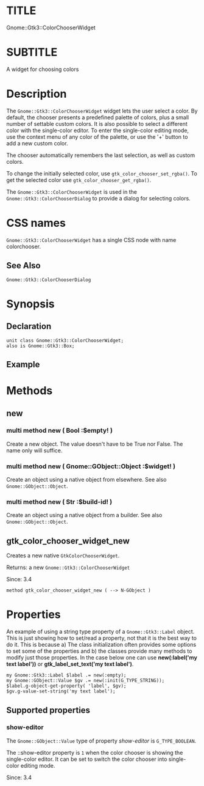 TITLE
=====

Gnome::Gtk3::ColorChooserWidget

SUBTITLE
========

A widget for choosing colors

Description
===========

The `Gnome::Gtk3::ColorChooserWidget` widget lets the user select a color. By default, the chooser presents a predefined palette of colors, plus a small number of settable custom colors. It is also possible to select a different color with the single-color editor. To enter the single-color editing mode, use the context menu of any color of the palette, or use the '+' button to add a new custom color.

The chooser automatically remembers the last selection, as well as custom colors.

To change the initially selected color, use `gtk_color_chooser_set_rgba()`. To get the selected color use `gtk_color_chooser_get_rgba()`.

The `Gnome::Gtk3::ColorChooserWidget` is used in the `Gnome::Gtk3::ColorChooserDialog` to provide a dialog for selecting colors.

# CSS names

`Gnome::Gtk3::ColorChooserWidget` has a single CSS node with name colorchooser.

See Also
--------

`Gnome::Gtk3::ColorChooserDialog`

Synopsis
========

Declaration
-----------

    unit class Gnome::Gtk3::ColorChooserWidget;
    also is Gnome::Gtk3::Box;

Example
-------

Methods
=======

new
---

### multi method new ( Bool :$empty! )

Create a new object. The value doesn't have to be True nor False. The name only will suffice.

### multi method new ( Gnome::GObject::Object :$widget! )

Create an object using a native object from elsewhere. See also `Gnome::GObject::Object`.

### multi method new ( Str :$build-id! )

Create an object using a native object from a builder. See also `Gnome::GObject::Object`.

gtk_color_chooser_widget_new
----------------------------

Creates a new native `GtkColorChooserWidget`.

Returns: a new `Gnome::Gtk3::ColorChooserWidget`

Since: 3.4

    method gtk_color_chooser_widget_new ( --> N-GObject )

Properties
==========

An example of using a string type property of a `Gnome::Gtk3::Label` object. This is just showing how to set/read a property, not that it is the best way to do it. This is because a) The class initialization often provides some options to set some of the properties and b) the classes provide many methods to modify just those properties. In the case below one can use **new(:label('my text label'))** or **gtk_label_set_text('my text label')**.

    my Gnome::Gtk3::Label $label .= new(:empty);
    my Gnome::GObject::Value $gv .= new(:init(G_TYPE_STRING));
    $label.g-object-get-property( 'label', $gv);
    $gv.g-value-set-string('my text label');

Supported properties
--------------------

### show-editor

The `Gnome::GObject::Value` type of property *show-editor* is `G_TYPE_BOOLEAN`.

The ::show-editor property is `1` when the color chooser is showing the single-color editor. It can be set to switch the color chooser into single-color editing mode.

Since: 3.4

